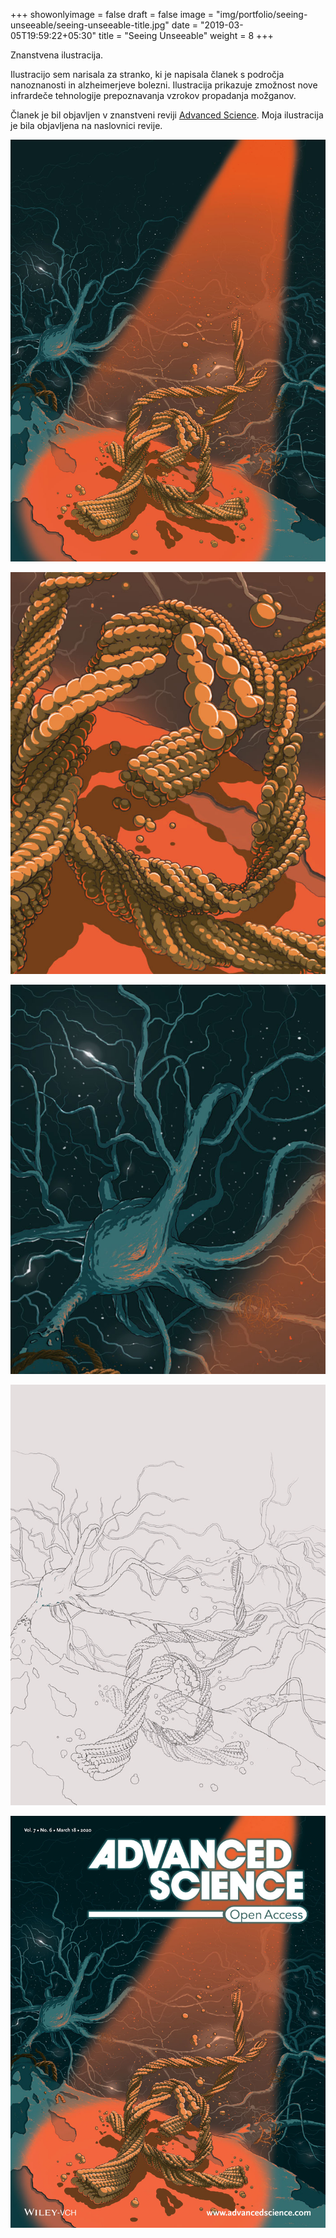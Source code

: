 +++
showonlyimage = false
draft = false
image = "img/portfolio/seeing-unseeable/seeing-unseeable-title.jpg"
date = "2019-03-05T19:59:22+05:30"
title = "Seeing Unseeable"
weight = 8
+++

Znanstvena ilustracija.
<!--more-->

Ilustracijo sem narisala za stranko, ki je napisala članek s področja nanoznanosti in alzheimerjeve bolezni. Ilustracija prikazuje zmožnost nove infrardeče tehnologije prepoznavanja vzrokov propadanja možganov.

Članek je bil objavljen v znanstveni reviji [Advanced Science](https://onlinelibrary.wiley.com/doi/10.1002/advs.202070030). Moja ilustracija je bila objavljena na naslovnici revije.


![Seeing-Unseeable](/img/portfolio/seeing-unseeable/seeing-unseeable.jpg)

![Seeing-Unseeable](/img/portfolio/seeing-unseeable/seeing-unseeable-title.jpg)

![Seeing-Unseeable](/img/portfolio/seeing-unseeable/seeing-unseeable-02.jpg)

![Seeing-Unseeable](/img/portfolio/seeing-unseeable/seeing-unseeable-process.gif)

![Seeing-Unseeable](/img/portfolio/seeing-unseeable/seeing-unseeable-cover-page.jpg)
